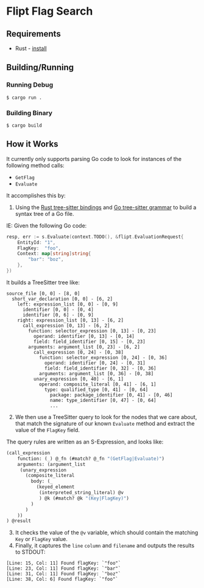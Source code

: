 # Flipt Flag Search

## Requirements

- Rust - [install](https://rustup.rs/)

## Building/Running

### Running Debug

`$ cargo run .`

### Building Binary

`$ cargo build`

## How it Works

It currently only supports parsing Go code to look for instances of the following method calls:

- `GetFlag`
- `Evaluate`

It accomplishes this by:

1. Using the [Rust tree-sitter bindings](https://github.com/tree-sitter/tree-sitter/tree/master/lib/binding_rust) and [Go tree-sitter grammar](https://github.com/tree-sitter/tree-sitter-go) to build a syntax tree of a Go file.

IE: Given the following Go code:

```go
resp, err := s.Evaluate(context.TODO(), &flipt.EvaluationRequest{
	EntityId: "1",
	FlagKey:  "foo",
	Context: map[string]string{
		"bar": "boz",
	},
})
```

It builds a TreeSitter tree like:

```
source_file [0, 0] - [8, 0]
  short_var_declaration [0, 0] - [6, 2]
    left: expression_list [0, 0] - [0, 9]
      identifier [0, 0] - [0, 4]
      identifier [0, 6] - [0, 9]
    right: expression_list [0, 13] - [6, 2]
      call_expression [0, 13] - [6, 2]
        function: selector_expression [0, 13] - [0, 23]
          operand: identifier [0, 13] - [0, 14]
          field: field_identifier [0, 15] - [0, 23]
        arguments: argument_list [0, 23] - [6, 2]
          call_expression [0, 24] - [0, 38]
            function: selector_expression [0, 24] - [0, 36]
              operand: identifier [0, 24] - [0, 31]
              field: field_identifier [0, 32] - [0, 36]
            arguments: argument_list [0, 36] - [0, 38]
          unary_expression [0, 40] - [6, 1]
            operand: composite_literal [0, 41] - [6, 1]
              type: qualified_type [0, 41] - [0, 64]
                package: package_identifier [0, 41] - [0, 46]
                name: type_identifier [0, 47] - [0, 64]
                ...
```

2. We then use a TreeSitter query to look for the nodes that we care about, that match the signature of our known `Evaluate` method and extract the value of the `FlagKey` field.

The query rules are written as an S-Expression, and looks like:

```scheme
(call_expression
	function: (_) @_fn (#match? @_fn "(GetFlag|Evaluate)")
    arguments: (argument_list
     (unary_expression
       (composite_literal
         body: (_
           (keyed_element 
            (interpreted_string_literal) @v
            ) @k (#match? @k "(Key|FlagKey)")
         )         
       )
	)) 
) @result
```

3. It checks the value of the `@v` variable, which should contain the matching `Key` or `FlagKey` value.
4. Finally, it captures the `line` `column` and `filename` and outputs the results to STDOUT:

```
[Line: 15, Col: 11] Found flagKey: `"foo"`
[Line: 23, Col: 11] Found flagKey: `"bar"`
[Line: 31, Col: 11] Found flagKey: `"boz"`
[Line: 38, Col: 6] Found flagKey: `"foo"`
```
